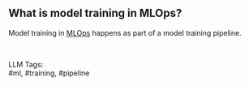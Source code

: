What is model training in MLOps?
--------------------------------

Model training in [MLOps](https://www.hopsworks.ai/dictionary/mlops) happens as part of a model training pipeline.

‍


LLM Tags:  
#ml, #training, #pipeline